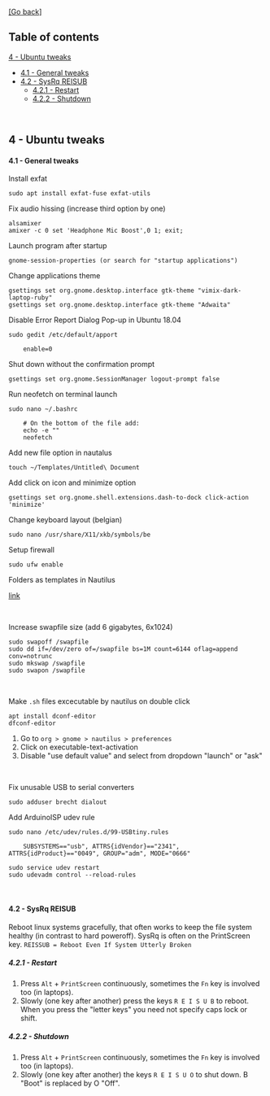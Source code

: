 [[Go back]](README.md)

## Table of contents

[4 - Ubuntu tweaks](4-ubuntu-tweaks.md#4---ubuntu-tweaks)
- [4.1 - General tweaks](4-ubuntu-tweaks.md#41---general-tweaks)
- [4.2 - SysRq REISUB](4-ubuntu-tweaks.md#42---sysrq-reisub)
    - [4.2.1 - Restart](4-ubuntu-tweaks.md#421---restart)
    - [4.2.2 - Shutdown](4-ubuntu-tweaks.md#422---shutdown)

<br/>

## 4 - Ubuntu tweaks

#### 4.1 - General tweaks

Install exfat
```
sudo apt install exfat-fuse exfat-utils
```

Fix audio hissing (increase third option by one)
```
alsamixer
amixer -c 0 set 'Headphone Mic Boost',0 1; exit;
```

Launch program after startup
```
gnome-session-properties (or search for "startup applications")
```

Change applications theme
```
gsettings set org.gnome.desktop.interface gtk-theme "vimix-dark-laptop-ruby"
gsettings set org.gnome.desktop.interface gtk-theme "Adwaita"
```

Disable Error Report Dialog Pop-up in Ubuntu 18.04
```
sudo gedit /etc/default/apport

    enable=0
```

Shut down without the confirmation prompt
```
gsettings set org.gnome.SessionManager logout-prompt false
```

Run neofetch on terminal launch
```
sudo nano ~/.bashrc

    # On the bottom of the file add:
    echo -e ""
    neofetch
```

Add new file option in nautalus
```
touch ~/Templates/Untitled\ Document
```

Add click on icon and minimize option
```
gsettings set org.gnome.shell.extensions.dash-to-dock click-action 'minimize'
```

Change keyboard layout (belgian)
```
sudo nano /usr/share/X11/xkb/symbols/be
```

Setup firewall
```
sudo ufw enable
```

Folders as templates in Nautilus

[link](https://bitbucket.org/edgimar/nautilus-new-folder-from-template/overview)

<br/>

Increase swapfile size (add 6 gigabytes, 6x1024)
```
sudo swapoff /swapfile
sudo dd if=/dev/zero of=/swapfile bs=1M count=6144 oflag=append conv=notrunc
sudo mkswap /swapfile
sudo swapon /swapfile
```
<br/>

Make `.sh` files excecutable by nautilus on double click
```
apt install dconf-editor
dfconf-editor
```
1) Go to `org > gnome > nautilus > preferences`
2) Click on executable-text-activation
3) Disable "use default value" and select from dropdown "launch" or "ask"

<br/>

Fix unusable USB to serial converters
```
sudo adduser brecht dialout
```

Add ArduinoISP udev rule
```
sudo nano /etc/udev/rules.d/99-USBtiny.rules

    SUBSYSTEMS=="usb", ATTRS{idVendor}=="2341", ATTRS{idProduct}=="0049", GROUP="adm", MODE="0666"
	
sudo service udev restart
sudo udevadm control --reload-rules
```

<br/>

#### 4.2 - SysRq REISUB

Reboot linux systems gracefully, that often works to keep the file system healthy (in contrast to hard poweroff). SysRq is often on the PrintScreen key. `REISSUB = Reboot Even If System Utterly Broken`

##### 4.2.1 - Restart
1) Press `Alt` + `PrintScreen` continuously, sometimes the `Fn` key is involved too (in laptops).
2) Slowly (one key after another) press the keys `R E I S U B` to reboot. When you press the "letter keys" you need not specify caps lock or shift.

##### 4.2.2 - Shutdown
1) Press `Alt` + `PrintScreen` continuously, sometimes the `Fn` key is involved too (in laptops).
2) Slowly (one key after another) the keys `R E I S U O` to shut down. B "Boot" is replaced by O "Off".

